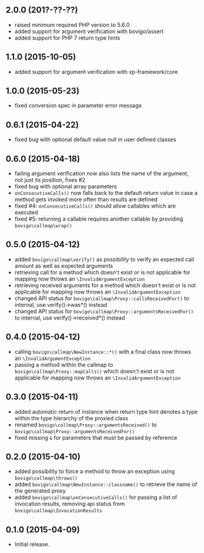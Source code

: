 2.0.0 (201?-??-??)
------------------

  * raised minimum required PHP version to 5.6.0
  * added support for argument verification with bovigo/assert
  * added support for PHP 7 return type hints


1.1.0 (2015-10-05)
------------------

  * added support for argument verification with xp-framework/core


1.0.0 (2015-05-23)
------------------

  * fixed conversion spec in parameter error message


0.6.1 (2015-04-22)
------------------

  * fixed bug with optional default value null in user defined classes


0.6.0 (2015-04-18)
------------------

  * failing argument verification now also lists the name of the argument, not just its position, fixes #2
  * fixed bug with optional array parameters
  * `onConsecutiveCalls()` now falls back to the default return value in case a method gets invoked more often than results are defined
  * fixed #4: `onConsecutiveCalls()` should allow callables which are executed
  * fixed #5: returning a callable requires another callable by providing `bovigo\callmap\wrap()`


0.5.0 (2015-04-12)
------------------

  * added `bovigo\callmap\verify()` as possibility to verify an expected call amount as well as expected arguments
  * retrieving call for a method which doesn't exist or is not applicable for mapping now throws an `\InvalidArgumentException`
  * retrieving received arguments for a method which doesn't exist or is not applicable for mapping now throws an `\InvalidArgumentException`
  * changed API status for `bovigo\callmap\Proxy::callsReceivedFor()` to internal, use verify()->was*() instead
  * changed API status for `bovigo\callmap\Proxy::argumentsReceivedFor()` to internal, use verify()->received*() instead


0.4.0 (2015-04-12)
------------------

  * calling `bovigo\callmap\NewInstance::*()` with a final class now throws an `\InvalidArgumentException`
  * passing a method within the callmap to `bovigo\callmap\Proxy::mapCalls()` which doesn't exist or is not applicable for mapping now throws an `\InvalidArgumentException`


0.3.0 (2015-04-11)
------------------

  * added automatic return of instance when return type hint denotes a type within the type hierarchy of the proxied class
  * renamed `bovigo\callmap\Proxy::argumentsReceived()` to `bovigo\callmap\Proxy::argumentsReceivedFor()`
  * fixed missing `&` for parameters that must be passed by reference


0.2.0 (2015-04-10)
------------------

  * added possibility to force a method to throw an exception using `bovigo\callmap\throws()`
  * added `bovigo\callmap\NewInstance::classname()` to retrieve the name of the generated proxy
  * added `bovigo\callmap\onConsecutiveCalls()` for passing a list of invocation results, removing api status from `bovigo\callmap\InvocationResults`


0.1.0 (2015-04-09)
------------------

  * Initial release.

